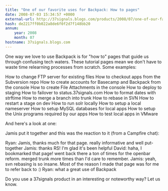 ```yaml
---
title: "One of our favorite uses for Backpack: How to pages"
date: 2008-07-03 15:34:57 +0000
external-url: http://37signals.blogs.com/products/2008/07/one-of-our-favo.html
hash: de2217ff0b022a8de6f0f2d7f148bb20
annum:
    year: 2008
    month: 07
hostname: 37signals.blogs.com
---
```


One way we love to use Backpack is for "how to" pages that guide us through confusing tech waters. These tutorial pages mean we don't have to waste time relearning processes from scratch. Some examples:


How to change FTP server for existing files
How to checkout apps from the Subversion repo
How to create accounts for Basecamp and Backpack from the console
How to create File Attachments in the console
How to deploy to staging
How to failover to status.37signals.com
How to format dates with strftime 
How to merge a branch into trunk
How to rebase in SVN
How to restart a stage on dev
How to run solr locally
How to setup a local nameserver 
How to setup MySQL databases for local apps
How to setup the Unix programs required by our apps
How to test local apps in VMware


And here's a look at one:





Jamis put it together and this was the reaction to it (from a Campfire chat):


Ryan: Jamis, thanks much for that page. really informative and well put-together
Jamis: thanks RS! I'm glad it's been helpful
David: haha, I bookmarked that page! went back there a ton of times for the openbar reform. merged trunk more times than I'd care to remember.
Jamis: yeah, svn rebasing is so insane. Most of the reason I made that page was for me to refer back to :)
Ryan: what a great use of Backpack

Do you use a 37signals product in an interesting or noteworthy way? Let us know.
